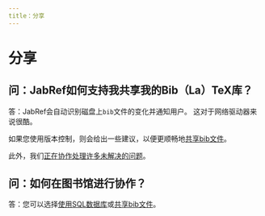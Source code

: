 ```yaml
---
title：分享
---
```


# 分享

## 问：JabRef如何支持我共享我的Bib（La）TeX库？

答：JabRef会自动识别磁盘上`bib`文件的变化并通知用户。
这对于网络驱动器来说很酷。

如果您使用版本控制，则会给出一些建议，以便更顺畅地[共享bib文件](SharedBibFile)。

此外，我们[正在协作处理许多未解决的问题](https://github.com/JabRef/jabref/wiki/FeatureRequests-Sorted#allow-me-to-work-with-others-please)。

## 问：如何在图书馆进行协作？

答：您可以选择[使用SQL数据库](SQLDatabase)或[共享bib文件](SharedBibFile)。
